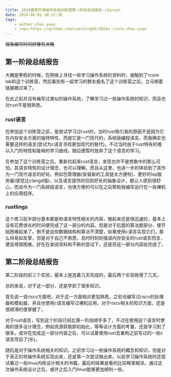 ```yaml
---
title: 2024春季开源操作系统训练营第一阶段总结报告-charain
date: 2024-06-01 20:12:36
tags:
    - author:chai-yuan
    - repo:https://github.com/LearningOS/2024s-rcore-chai-yuan
---
```



<!-- more -->

~~报告编写时间好像有点晚~~

## 第一阶段总结报告

大概是寒假的时候，在网络上寻找一些学习操作系统的资料时，接触到了rcore lab和这个训练营，然后看到有一起学习的群友报名了这个训练营之后，立马顺着链接跟过来了。

在此之前并没有编写过类似的操作系统，了解学习过一些操作系统的知识，而且也对rust不是很熟悉。

### rust语言

在参加这个训练营之前，是尝试学习过rust的，当时rust吸引我的原因不是因为它在内存安全方面的独特特性，而是它是一门现代的，系统级编程语言。而我确实也需要这样的语言(尝试为c语言寻找更加现代的替代)。不过当时由于rust特有的难以入门的特性和陡峭的学习曲线，随后便暂时放弃了这个语言的学习。

在参加了这个训练营之后，重新捡起来rust语言，发现也并不是想象中的那么可怕，其语言特性的设计理念，也可以理解。而且从这里，也进一步的体验到了其作为一门现代语言的好处。例如包管理器(安装新的工具链太方便啦)，更好的lsp服务器(感觉比clangd强)，以及语言提供的恰到好处的抽象设计，都让人感到很舒心。而且作为一门系统级语言，也很方便的可以在之后帮助我编写运行在一些裸机上的应用程序。

### rustlings

这个练习前半部分基本都是和语言特性相关的内容，做起来还是很迅速的，基本上没有花费很长的时间便完成了这一部分的内容。但是对于后面的算法题部分，便开始困难起来了。倒不是这些数据结构和算法不清楚，如果使用c语言实现它们，那么将易如反掌，但是对于自己不熟悉，且时时刻刻强调内存安全的rust语言而言，便显得很困难。好在在查阅资料和不断的尝试下，还是将这一部分内容给完成了。

## 第二阶段总结报告

第二阶段的前三个实验，基本上是连着几天完成的，最后两个实验拖慢了几天。

总的来说，对于这一部分，还是学到了很多知识。

首先说一说riscv方面吧，对于这一方面相对更加熟悉，之前也编写过riscv的处理器和模拟器，并且也使用c语言编写过裸机应用，对于riscv相关的知识方面，还是很顺滑的便掌握了。

对于rust语言，写到这个阶段已经比第一阶段顺手多了，不过在使用这个语言时使用的很多设计理念，例如资源获取即初始化，等等设计方面的考量，还是学习到了很多。或许在完成这一部分内容之后，可以试着使用rust去重构之前写过的一些c语言项目了(乐)。

随后是对于操作系统相关的知识，之前学习过一些操作系统的概念和知识，但是对于真正的将操作系统实现出来，还是第一次尝试做出来。以前学习操作系统时还尝试看过一些linux内核设计相关的书籍，最后的结果是看的比较稀里糊涂。通过这次操作系统设计之后，或许之后入门linux能够更加顺利一些。
